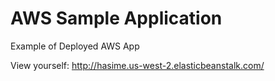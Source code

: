 AWS Sample Application
================

Example of Deployed AWS App </br>

View yourself: http://hasime.us-west-2.elasticbeanstalk.com/
